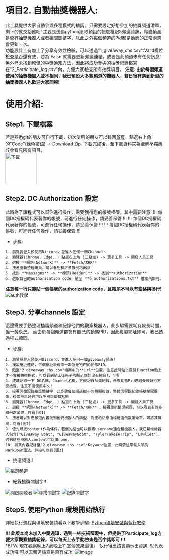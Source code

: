 # 項目2. 自動抽獎機器人: 
此工具提供大家自動參與多種模式的抽獎，只需要設定好想參加的抽獎頻道清單，剩下的就交給他吧!
主要是透過python讀取預設的帳號權限&頻道資訊，爬蟲偵測是否有抽獎機器人或者相關關鍵字，除此之外每個頻道的Pid都是動態的正常兩週會更新一次。  
功能設計上有加上了分享有效性檢驗，可以透過"1_giveaway_chs.csv":Vaild欄位檢查是否還有效，若為'False'就需要更新頻道連結，或者是此頻道未有任何訊息!
另外尚未找到較佳的中獎通知方法，因此將成功參與的抽獎紀錄都寫在"2_Participate_log.csv"內，方便大家檢查所有抽獎項目。
**注意: 由於每個頻道使用的抽獎機器人並不相同，我已預設大多數頻道的機器人，若日後有遇到新型的抽獎機器人也歡迎大家回報!** 

# 使用介紹:
## Step1. 下載檔案
若是熟悉git的朋友可自行下載，初次使用的朋友可以跳回[首頁](https://github.com/Cihsaing/CryptoPaul)，點選右上角的"Code"(綠色按鈕) -> Download Zip.
下載完成後，至下載資料夾為至解壓縮應該會看見所有項目。  
<img src="https://user-images.githubusercontent.com/91179422/156627722-3a7414d3-4642-4e62-b43c-0d1986cc4884.png" width="100" alt="下載"/>

## Step2. DC Authorization 設定
此時為了讓程式可以幫你進行操作，需要獲得您的帳號權限，其中需要注意!
!!! 每個DC授權碼代表著你的帳號，可進行任何操作，請妥善保管 !!!
!!! 每個DC授權碼代表著你的帳號，可進行任何操作，請妥善保管 !!!
!!! 每個DC授權碼代表著你的帳號，可進行任何操作，請妥善保管 !!!
* 步驟:
```
1. 瀏覽器登入預使用Discord，並進入任何一個Channels
2. 瀏覽器(Chrome, Edge..) 點選右上角 (三點處) -> 更多工具 -> 開發人員工具
3. 選擇 **網路(Network)** -> **Fetch/XHR**
4. 接著重新整理網頁，可以看到有許多條例跑出來
5. 找到 **Messages** -> **標頭(Header)** -> 找到**authorization**
6. 選取自己的authorization code，貼至 **0_authorizations.txt** 檔案內即可。
```
**注意每一行只能貼一個帳號的authorization code，且結尾不可以有空格與換行!** 
<img src="https://user-images.githubusercontent.com/91179422/156632572-fb96375e-0f88-413d-a5e1-7093817abc4a.png" alt="auth教學"/>

## Step3. 分享channels 設定
這邊需要手動整理抽獎頻道和記錄他們的觀察機器人，此步驟需要耗費較長時間，但一勞永逸。
而由於每個頻道都會有自己的動態PID，因此複製網址即可，我已透過程式讀取。
* 步驟:
```
1. 瀏覽器登入預使用Discord，並進入任何一個giveaway頻道!
2. 複製網址連結，每個網址最後面一串就是牠們的動態PID。
3. 貼至"2_giveaway_chs.csv"檔案中的**Url**位置，注意此時貼上要從function貼上才不會被轉換格式，可以看到貼上後格子內顯示應該沒有縮寫!，可看
4. 建議記錄一下 DC名稱，Channel名稱，方便記錄抽獎紀錄，未來動態Pid連結失效時也方便檢查，注意不能使用中文!
5. 接著開始記錄抽獎關鍵字，此步驟每個頻道都不同稍顯複雜，整體流程跟紀錄帳號權限很像，後面熟悉時也可以不用每個都點開
6. 瀏覽器(Chrome, Edge..) 點選右上角 (三點處) -> 更多工具 -> 開發人員工具
7. 選擇 **網路(Network)** -> **Fetch/XHR** ，接著重新整理網頁，可以看到有許多條例跑出來，可看[圖1]
8. 接著可以對應頻道內容找到他們機器人的類型，對應的訊息指標是指倒數第幾筆，可將其展開，可看[圖2]
9. 優先尋找content作為條件，若無的話也可以觀察username適合種機器人，我已新增機器人包含["Giveaway Boat", "GiveawayBoat", "TylerTakesATrip", "Lawliet"]，遇到這些機器人content可以填none.
10. 將其內容記錄至"2_giveaway_chs.csv":Keyword位置，此時要注意輸入須為MarkDown語法，詳細可以看[圖3]
```
* 挑選頻道!!
<img src="https://user-images.githubusercontent.com/91179422/159115708-c4bd23e3-edfd-4061-a214-8cc7d16ba5cc.png" alt="挑選頻道"/>

* 紀錄抽獎關鍵字!!
<img src="https://user-images.githubusercontent.com/91179422/159115795-11bc72f6-3a64-46d8-8fee-9c00ba03d070.png" alt="開啟開發者"/>
<img src="https://user-images.githubusercontent.com/91179422/159115745-ca7885bd-de53-4d21-ab43-955f089e7006.png" alt="尋找關鍵字"/>
<img src="https://user-images.githubusercontent.com/91179422/159115384-d45049d1-ac01-4bdc-80af-c2dae94e8e8a.png" alt="記錄關鍵字"/>

## Step5. 使用Python 環境開始執行
詳細執行流程與環境安裝請看以下教學步驟:
[Python環境安裝與執行教學](https://github.com/Cihsaing/CryptoPaul/blob/main/0_Python%E7%92%B0%E5%A2%83%E5%AE%89%E8%A3%9D%E6%95%99%E5%AD%B8/)  

**!!! 此版本尚未加入中獎通知，遇到一些技術障礙中，但提供了Participate_log方便大家觀察抽獎紀錄，可以每天上去手動檢查是否中獎即可 !!!**  
*BTW. 現在觀察晚上7.到晚上11.宣傳效果最佳。
執行後應該會顯示出資訊! 就代表成功囉 可以去頻道檢查是否有成功!
![image](https://user-images.githubusercontent.com/91179422/156918023-8adf71a4-c2f0-45b9-bea5-a1cade9c615e.png)


